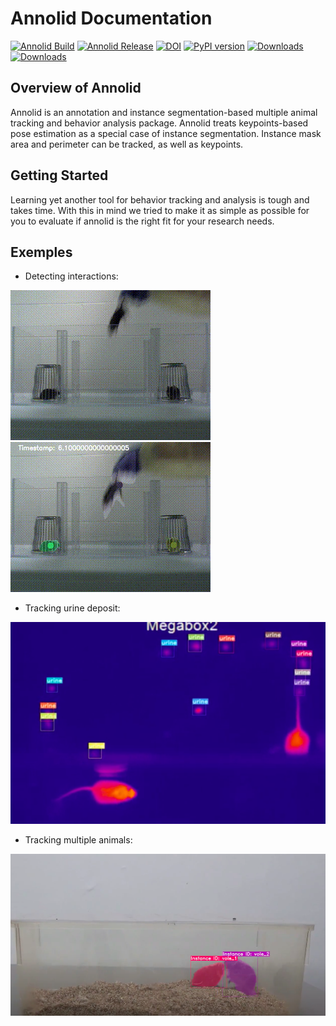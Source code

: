 # Annolid Documentation

[![Annolid Build](https://github.com/healthonrails/annolid/workflows/Annolid%20CI/badge.svg)](https://github.com/healthonrails/annolid/actions)
[![Annolid Release](https://github.com/healthonrails/annolid/workflows/Upload%20Python%20Package/badge.svg)](https://github.com/healthonrails/annolid/actions)
[![DOI](https://zenodo.org/badge/290017987.svg)](https://zenodo.org/badge/latestdoi/290017987)
[![PyPI version](https://badge.fury.io/py/annolid.svg)](https://badge.fury.io/py/annolid)
[![Downloads](https://pepy.tech/badge/annolid)](https://pepy.tech/project/annolid)
[![Downloads](https://pepy.tech/badge/annolid/month)](https://pepy.tech/project/annolid)


## Overview of Annolid
Annolid is an annotation and instance segmentation-based multiple animal tracking and behavior analysis package.
Annolid treats keypoints-based pose estimation as a special case of instance segmentation.
Instance mask area and perimeter can be tracked, as well as keypoints.


## Getting Started
Learning yet another tool for behavior tracking and analysis is tough and takes time. With this in mind we tried to make it as simple as possible for you to evaluate if annolid is the right fit for your research needs.


## Exemples
* Detecting interactions:

![](/images/interaction_raw.gif)
![](/images/interaction_analyzed.gif)

* Tracking urine deposit:

![](/images/urine_tracking.png)

* Tracking multiple animals:

![](/images/mutiple_animal_tracking.png)
